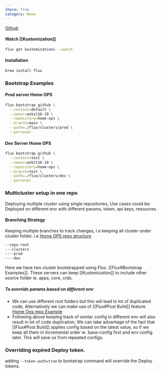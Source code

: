 ```yaml
---
share: True
category: None
---
```

[Github](https://github.com/fluxcd/flux)
#### Watch [[Kustomization]]
```sh
flux get kustomizations --watch
```


#### Installation
```sh
brew install flux
```


### Bootstrap Examples

#### Prod server Home OPS
```sh
flux bootstrap github \
  --context=default \
  --owner=ankit16-19 \
  --repository=home-ops \
  --branch=main \
  --path=./flux/clusters/prod \
  --personal
```


#### Dev Server  Home OPS
```sh
flux bootstrap github \
  --context=test \
  --owner=ankit16-19 \
  --repository=home-ops \
  --branch=test \
  --path=./flux/clusters/dev \
  --personal
```


### Multicluster setup in one repo
Deploying multiple cluster using single repositories, Use cases could be: Deployed on different env with different params, token, api keys, resources.

#### Branching Strategy
Keeping multiple branches to track changes, i.e keeping all cluster under cluster folder.
i.e [Home OPS repo structure](https://github.com/ankit16-19/home-ops/tree/main/flux)
```sh
--repo-root
---clusters
----prod
----dev
```

Here we have two cluster bootstrapped using Flux. [[Flux#Bootstrap Examples]].
These servers can keep [[Kustomization]] to include other source folder ie. apps, core, crds.

##### To override params based on different env
- We can use different root folders but this will lead to lot of duplicated code, Alternatively we can make use of [[Flux#Post Build]] feature. [Home Ops repo Example](https://github.com/ankit16-19/home-ops/blob/main/flux/clusters/prod/apps.yaml#L20) 
- Following above keeping track of similar config in different env will also result in lot of code duplication, We can take advantage of the fact that [[Flux#Post Build]] applies config based on the latest value, so if we keep all them in incremental order ie. base-config first and env config later. This will save us from repeated configs.



### Overriding expired Deploy token.
adding  `--token-auth=true` to bootstrap command will override the Deploy tokens.
